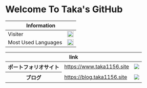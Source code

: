 # Welcome To Taka's GitHub

<table>
    <thead>
        <tr>
            <th colspan="2">Information</th>
        </tr>
    </thead>
    <tbody>
        <tr>
            <td>
                Visiter
            </td>
            <td>
                <img src="https://gorgeous-arrow-quarter.glitch.me/api/v1/visiter.svg?color=tomato" width="100%">
            </td>
        </tr>
        <tr>
            <td>
                Most Used Languages
            </td>
            <td>
                <img src="https://gorgeous-arrow-quarter.glitch.me/api/v1/github.svg?account=taka1156&bgcolor=none" height="90%" width="100%">
            </td>
        </tr>
    <tbody>
</table>

<table>
    <thead>
        <tr>
            <th colspan="3">link</th>
        </tr>
    </thead>
    <tbody>
        <tr>
            <th>
                ポートフォリオサイト
            </th>
            <td>
                <a href="https://www.taka1156.site">https://www.taka1156.site</a>
            </td>
            <td>
             <img src="https://img.shields.io/github/workflow/status/taka1156/nuxt-portoflio/firebase%20deploy">
            </td>
        </tr>
        <tr>
            <th>
                ブログ
            </th>
            <td>
                <a href="https://blog.taka1156.site">https://blog.taka1156.site</a>
            </td>
            <td>
                <img src="https://img.shields.io/github/workflow/status/taka1156/nuxt-blog/firebase%20deploy">
            </td>
        </tr>
    <tbody>
</table>

